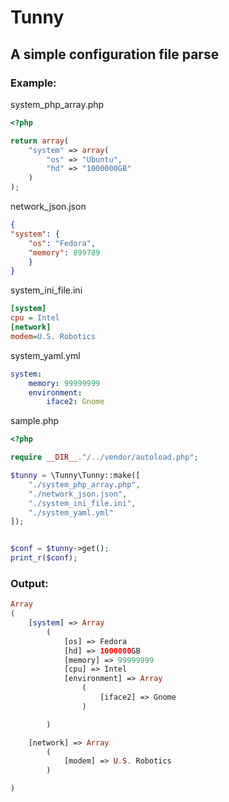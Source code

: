 # Tunny

[logo]: https://github.com/adam-p/markdown-here/raw/master/src/common/images/icon48.png "T u n n y"

## A simple configuration file parse

### Example:
system_php_array.php
```php
<?php

return array(
	"system" => array(
		"os" => "Ubuntu",
		"hd" => "1000000GB"
	)
);
```

network_json.json
```json
{
"system": {
	"os": "Fedora",
	"memory": 899789
	}
}
```

system_ini_file.ini
```ini
[system]
cpu = Intel
[network]
modem=U.S. Robotics
```

system_yaml.yml
```yaml
system:
    memory: 99999999
    environment:
        iface2: Gnome
```

sample.php
```php
<?php

require __DIR__."/../vendor/autoload.php";

$tunny = \Tunny\Tunny::make([
    "./system_php_array.php",
    "./network_json.json",
    "./system_ini_file.ini",
    "./system_yaml.yml"
]);


$conf = $tunny->get();
print_r($conf);
```

### Output:
```php
Array
(
    [system] => Array
        (
            [os] => Fedora
            [hd] => 1000000GB
            [memory] => 99999999
            [cpu] => Intel
            [environment] => Array
                (
                    [iface2] => Gnome
                )

        )

    [network] => Array
        (
            [modem] => U.S. Robotics
        )

)
```
